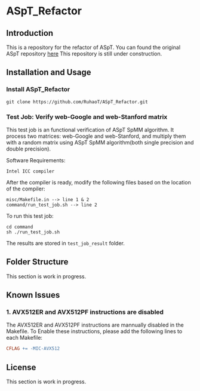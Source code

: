 # ASpT_Refactor
## Introduction
This is a repository for the refactor of ASpT.
You can found the original ASpT repository [here](http://gitlab.hpcrl.cse.ohio-state.edu/chong/ppopp19_ae)
This repository is still under construction.

## Installation and Usage
### Install ASpT_Refactor
```shell
git clone https://github.com/RuhaoT/ASpT_Refactor.git
```

### Test Job: Verify web-Google and web-Stanford matrix
This test job is an functional verification of ASpT SpMM algorithm.
It process two matrices: web-Google and web-Stanford, and multiply them with a random matrix using ASpT SpMM algorithm(both single precision and double precision).

Software Requirements:
```
Intel ICC compiler
```
After the compiler is ready, modify the following files based on the location of the compiler:
```
misc/Makefile.in --> line 1 & 2
command/run_test_job.sh --> line 2
```

To run this test job:
```shell
cd command
sh ./run_test_job.sh
```
The results are stored in `test_job_result` folder.

## Folder Structure
This section is work in progress.

## Known Issues
### 1. AVX512ER and AVX512PF instructions are disabled
The AVX512ER and AVX512PF instructions are mannually disabled in the Makefile.
To Enable these instructions, please add the following lines to each Makefile:
```makefile
CFLAG += -MIC-AVX512
```

## License
This section is work in progress.